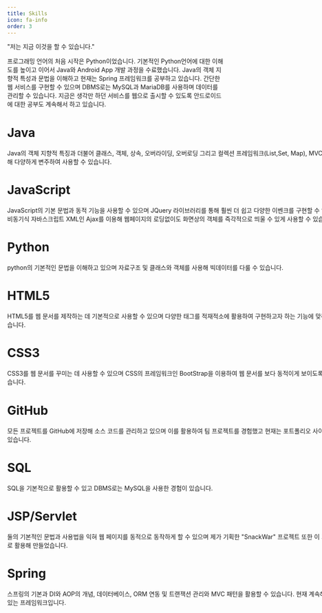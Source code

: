 ```yaml
---
title: Skills
icon: fa-info
order: 3
---
```


<p>"저는 지금 이것을 할 수 있습니다."</p>

<p>프로그래밍 언어의 처음 시작은 Python이었습니다. 기본적인 Python언어에 대한 이해도를 높이고 이어서 Java와 Android App 개발 과정을 수료했습니다.
Java의 객체 지향적 특성과 문법을 이해하고 현재는 Spring 프레임워크를 공부하고 있습니다. 간단한 웹 서비스를 구현할 수 있으며 DBMS로는 MySQL과 MariaDB를 사용하며
데이터를 관리할 수 있습니다. 지금은 생각만 하던 서비스를 웹으로 출시할 수 있도록 안드로이드에 대한 공부도 계속해서 하고 있습니다.</p>

# Java
 <p style = "width:820px; margin:20px auto;">Java의 객체 지향적 특징과 더불어 클래스, 객체, 상속, 오버라이딩, 오버로딩 그리고 컬렉션 프레임워크(List,Set, Map), MVC 모델등을 이용해 다양하게 변주하여 사용할 수 있습니다.</p>

# JavaScript
<p style = "width:820px; margin:20px auto;">JavaScript의 기본 문법과 동적 기능을 사용할 수 있으며 JQuery 라이브러리를 통해 훨씬 더 쉽고 다양한 이벤크를 구현할 수 있으며 더불어 비동기식 자바스크립트 XML인 Ajax를 이용해 웹페이지의 로딩없이도 화면상의 객체를 즉각적으로 띄울 수 있게 사용할 수 있습니다.</p>

# Python
<p style = "width:820px; margin:20px auto;">python의 기본적인 문법을 이해하고 있으며 자료구조 및 클래스와 객체를 사용해 빅데이터를 다룰 수 있습니다.</p>

# HTML5
<p style = "width:820px; margin:20px auto;">HTML5를 웹 문서를 제작하는 데 기본적으로 사용할 수 있으며 다양한 태그를 적재적소에 활용하여 구현하고자 하는 기능에 맞춰 이용할 수 있습니다.</p>

# CSS3
<p style = "width:820px; margin:20px auto;">CSS3를 웹 문서를 꾸미는 데 사용할 수 있으며 CSS의 프레임워크인 BootStrap을 이용하여 웹 문서를 보다 동적이게 보이도록 응용할 수 있습니다.</p>

# GitHub
<p style = "width:820px; margin:20px auto;">모든 프로젝트를 GitHub에 저장해 소스 코드를 관리하고 있으며 이를 활용하여 팀 프로젝트를 경험했고 현재는 포트폴리오 사이트를 관리하고 있습니다.</p>

# SQL
<p style = "width:820px; margin:20px auto;">SQL을 기본적으로 활용할 수 있고 DBMS로는 MySQL을 사용한 경험이 있습니다.</p>

# JSP/Servlet
<p style = "width:820px; margin:20px auto;">둘의 기본적인 문법과 사용법을 익혀 웹 페이지를 동적으로 동작하게 할 수 있으며 제가 기획한 "SnackWar" 프로젝트 또한 이 기술을 중심으로 활용해 만들었습니다.</p>

# Spring
<p style = "width:820px; margin:20px auto;">스프링의 기본과 DI와 AOP의 개념, 데이터베이스, ORM 연동 및 트랜잭션 관리와 MVC 패턴을 활용할 수 있습니다. 현재 계속해서 학습하고 있는 프레임워크입니다.</p>



